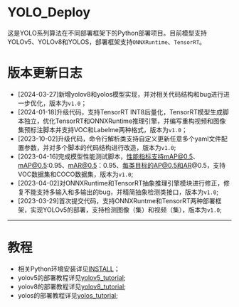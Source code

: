 # YOLO_Deploy
这是YOLO系列算法在不同部署框架下的Python部署项目。目前模型支持YOLOv5、YOLOv8和YOLOS，部署框架支持`ONNXRuntime`、`TensorRT`。

# 版本更新日志
- [2024-03-27]新增yolov8和yolos模型实现，并对相关代码结构和bug进行进一步优化，版本为`v1.0`；
- [2024-01-18]升级代码，支持TensorRT INT8后量化，TensorRT模型生成脚本独立，优化TensorRT和ONNXRuntime推理引擎，并编写重构视频和图像集预标注脚本并支持VOC和Labelme两种格式，版本为`v1.0`；
- [2023-10-02]升级代码，命令行解析类支持自定义更新任意多个yaml文件配置参数，并对多个脚本的代码结构进行改造，版本为`v1.0`;
- [2023-04-16]完成模型性能测试脚本，性能指标支持mAP@0.5、mAP@0.5:0.95、mAR@0.5：0.95、每类目标的AP@0.5和AR@0.5，支持VOC数据集和COCO数据集，版本为`v1.0`;
- [2023-04-02]对ONNXRuntime和TensorRT抽象推理引擎模块进行修正，修复不能支持多输入和多输出的bug，并精简抽象检测类接口，版本为`v1.0`;
- [2023-03-29]首次提交代码，支持ONNXRuntme和TensorRT两种部署框架，实现YOLOv5的部署，支持检测图像（集）和视频（集），版本为`v1.0`;

---
# 教程
- 相关Python环境安装详见[INSTALL](docs/INSTALL.md)；
- yolov5的部署教程详见[yolov5_tutorial](docs/models/yolov5.md);
- yolov8的部署教程详见[yolov8_tutorial](docs/models/yolov8.md);
- yolos的部署教程详见[yolos_tutorial](docs/models/yolos.md);
